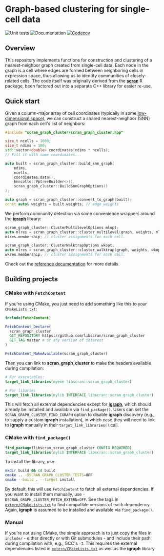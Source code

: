 # Graph-based clustering for single-cell data

![Unit tests](https://github.com/libscran/scran_graph_cluster/actions/workflows/run-tests.yaml/badge.svg)
![Documentation](https://github.com/libscran/scran_graph_cluster/actions/workflows/doxygenate.yaml/badge.svg)
[![Codecov](https://codecov.io/gh/libscran/scran_graph_cluster/graph/badge.svg?token=qklLZtJSE9)](https://codecov.io/gh/libscran/scran_graph_cluster)

## Overview

This repository implements functions for construction and clustering of a nearest-neighbor graph created from single-cell data.
Each node in the graph is a cell where edges are formed between neighboring cells in expression space, thus allowing us to identify communities of closely-related cells.
The code itself was originally derived from the [**scran**](https://bioconductor.org/packages/scran) R package,
been factored out into a separate C++ library for easier re-use.

## Quick start

Given a column-major array of cell coordinates (typically in some [low-dimensional space](https://github.com/libscran/scran_pca)),
we can construct a shared nearest-neighbor (SNN) graph from each cell's list of neighbors:

```cpp
#include "scran_graph_cluster/scran_graph_cluster.hpp"

size_t ncells = 1000;
size_t ndims = 100;
std::vector<double> coordinates(ndims * ncells);
// Fill it with some coordinates...

auto built = scran_graph_cluster::build_snn_graph(
    ndims,
    ncells,
    coordinates.data(),
    knncolle::VptreeBuilder<>(),
    scran_graph_cluster::BuildSnnGraphOptions()
);

auto graph = scran_graph_cluster::convert_to_graph(built);
const auto& weights = built.weights; // edge weights
```

We perform community detection via some convenience wrappers around the [**igraph**](https://igraph.org) library:

```cpp
scran_graph_cluster::ClusterMultilevelOptions mlopt;
auto mlres = scran_graph_cluster::cluster_multilevel(graph, weights, mlopt);
mlres.membership; // cluster assignments for each cell.

scran_graph_cluster::ClusterWalktrapOptions wkopt;
auto mlres = scran_graph_cluster::cluster_walktrap(graph, weights, wkopt);
wkres.membership; // cluster assignments for each cell.
```

Check out the [reference documentation](https://libscran.github.io/scran_graph_cluster) for more details.

## Building projects

### CMake with `FetchContent`

If you're using CMake, you just need to add something like this to your `CMakeLists.txt`:

```cmake
include(FetchContent)

FetchContent_Declare(
  scran_graph_cluster
  GIT_REPOSITORY https://github.com/libscran/scran_graph_cluster
  GIT_TAG master # or any version of interest
)

FetchContent_MakeAvailable(scran_graph_cluster)
```

Then you can link to **scran_graph_cluster** to make the headers available during compilation:

```cmake
# For executables:
target_link_libraries(myexe libscran::scran_graph_cluster)

# For libaries
target_link_libraries(mylib INTERFACE libscran::scran_graph_cluster)
```

This will fetch all external dependencies except for [**igraph**](https://igraph.org), which should already be installed and available via `find_package()`.
Users can set the `SCRAN_GRAPH_CLUSTER_FIND_IGRAPH` option to disable **igraph** discovery (e.g., to supply a custom **igraph** installation),
in which case they will need to link to **igraph** manually in their `target_link_libraries()` call.

### CMake with `find_package()`

```cmake
find_package(libscran_scran_graph_cluster CONFIG REQUIRED)
target_link_libraries(mylib INTERFACE libscran::scran_graph_cluster)
```

To install the library, use:

```sh
mkdir build && cd build
cmake .. -DSCRAN_GRAPH_CLUSTER_TESTS=OFF
cmake --build . --target install
```

By default, this will use `FetchContent` to fetch all external dependencies.
If you want to install them manually, use `-DSCRAN_GRAPH_CLUSTER_FETCH_EXTERN=OFF`.
See the tags in [`extern/CMakeLists.txt`](extern/CMakeLists.txt) to find compatible versions of each dependency.
Again, **igraph** is assumed to be installed and available via `find_package()`.

### Manual

If you're not using CMake, the simple approach is to just copy the files in `include/` - either directly or with Git submodules - and include their path during compilation with, e.g., GCC's `-I`.
This requires the external dependencies listed in [`extern/CMakeLists.txt`](extern/CMakeLists.txt) as well as the **igraph** library.
